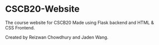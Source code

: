 # CSCB20-Website
The course website for CSCB20
Made using Flask backend and HTML & CSS Frontend.

Created by Reizwan Chowdhury and Jaden Wang.
